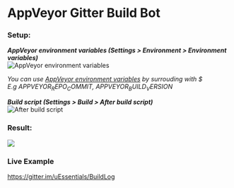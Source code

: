 # AppVeyor Gitter Build Bot

### Setup:

***AppVeyor environment variables  (Settings > Environment > Environment variables)***  
![AppVeyor environment variables ](http://imgur.com/m6E2mej.png)

_You can use [AppVeyor environment variables](https://www.appveyor.com/docs/environment-variables/) by surrouding with $_  
_E.g $APPVEYOR_REPO_COMMIT$, $APPVEYOR_BUILD_VERSION$_  

***Build script (Settings > Build > After build script)***  
![After build script](http://i.imgur.com/MhU3mDi.png)

### Result:
![](http://i.imgur.com/PNYIggQ.png)

### Live Example
https://gitter.im/uEssentials/BuildLog